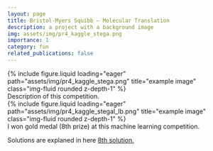 ```yaml
---
layout: page
title: Bristol-Myers Squibb – Molecular Translation
description: a project with a background image
img: assets/img/pr4_kaggle_stega.png
importance: 1
category: fun
related_publications: false
---
```




<div class="row">
    <div class="col-sm mt-3 mt-md-0">
        {% include figure.liquid loading="eager" path="assets/img/pr4_kaggle_stega.png" title="example image" class="img-fluid rounded z-depth-1" %}
    </div>
</div>
<div class="caption">
    Description of this competition.
</div>

<div class="row">
    <div class="col-sm mt-3 mt-md-0">
        {% include figure.liquid loading="eager" path="assets/img/pr4_kaggle_stegal_lb.png" title="example image" class="img-fluid rounded z-depth-1" %}
    </div>
</div>
<div class="caption">
    I won gold medal (8th prize) at this machine learning competition.
</div>

Solutions are explaned in here <a href='https://www.kaggle.com/competitions/alaska2-image-steganalysis/discussion/168519'>8th solution.</a>

